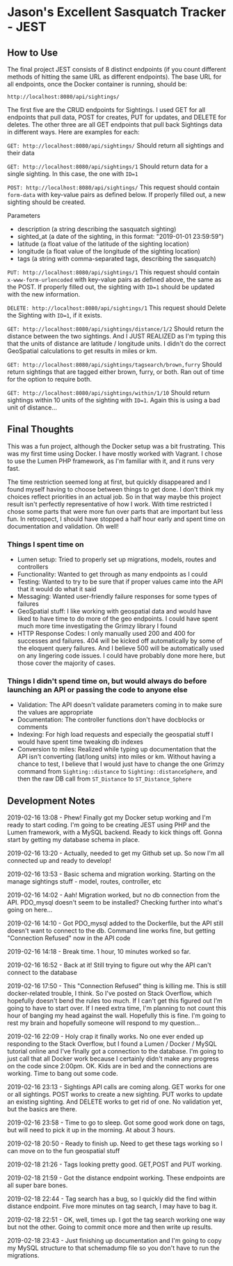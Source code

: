 # Jason's Excellent Sasquatch Tracker - JEST

## How to Use

The final project JEST consists of 8 distinct endpoints (if you count different methods of hitting the same URL as different endpoints). The base URL for all endpoints, once the Docker container is running, should be:

`http://localhost:8080/api/sightings/`

The first five are the CRUD endpoints for Sightings.  I used GET for all endpoints that pull data, POST for creates, PUT for updates, and DELETE for deletes.  The other three are all GET endpoints that pull back Sightings data in different ways.  Here are examples for each:

`GET: http://localhost:8080/api/sightings/`
Should return all sightings and their data

`GET: http://localhost:8080/api/sightings/1`
Should return data for a single sighting. In this case, the one with `ID=1`

`POST: http://localhost:8080/api/sightings/`
This request should contain `form-data` with key-value pairs as defined below. If properly filled out, a new sighting should be created.

Parameters
* description (a string describing the sasquatch sighting)
* sighted_at (a date of the sighting, in this format: "2019-01-01 23:59:59")
* latitude (a float value of the latitude of the sighting location)
* longitude (a float value of the longitude of the sighting location)
* tags (a string with comma-separated tags, describing the sasquatch)

`PUT: http://localhost:8080/api/sightings/1`
This request should contain `x-www-form-urlencoded` with key-value pairs as defined above, the same as the POST.  If properly filled out, the sighting with `ID=1` should be updated with the new information.

`DELETE: http://localhost:8080/api/sightings/1`
This request should Delete the Sighting with `ID=1`, if it exists. 

`GET: http://localhost:8080/api/sightings/distance/1/2`
Should return the distance between the two sightings. And I JUST REALIZED as I'm typing this that the units of distance are latitude / longitude units. I didn't do the correct GeoSpatial calculations to get results in miles or km.

`GET: http://localhost:8080/api/sightings/tagsearch/brown,furry`
Should return sightings that are tagged either brown, furry, or both. Ran out of time for the option to require both.

`GET: http://localhost:8080/api/sightings/within/1/10`
Should return sightings within 10 units of the sighting with `ID=1`. Again this is using a bad unit of distance...

## Final Thoughts

This was a fun project, although the Docker setup was a bit frustrating. This was my first time using Docker.  I have mostly worked with Vagrant.  I chose to use the Lumen PHP framework, as I'm familiar with it, and it runs very fast.  

The time restriction seemed long at first, but quickly disappeared and I found myself having to choose between things to get done.  I don't think my choices reflect priorities in an actual job. So in that way maybe this project result isn't perfectly representative of how I work.  With time restricted I chose some parts that were more fun over parts that are important but less fun.  In retrospect, I should have stopped a half hour early and spent time on documentation and validation.  Oh well!

### Things I spent time on

* Lumen setup: Tried to properly set up migrations, models, routes and controllers
* Functionality: Wanted to get through as many endpoints as I could
* Testing: Wanted to try to be sure that if proper values came into the API that it would do what it said
* Messaging: Wanted user-friendly failure responses for some types of failures
* GeoSpatial stuff: I like working with geospatial data and would have liked to have time to do more of the geo endpoints. I could have spent much more time investigating the Grimzy library I found
* HTTP Response Codes: I only manually used 200 and 400 for successes and failures. 404 will be kicked off automatically by some of the eloquent query failures. And I believe 500 will be automatically used on any lingering code issues.  I could have probably done more here, but those cover the majority of cases.  

### Things I didn't spend time on, but would always do before launching an API or passing the code to anyone else

* Validation: The API doesn't validate parameters coming in to make sure the values are appropriate
* Documentation: The controller functions don't have docblocks or comments
* Indexing: For high load requests and especially the geospatial stuff I would have spent time tweaking db indexes
* Conversion to miles: Realized while typing up documentation that the API isn't converting (lat/long units) into miles or km. Without having a chance to test, I believe that I would just have to change the one Grimzy command from `Sighting::distance` to `Sighting::distanceSphere`, and then the raw DB call from `ST_Distance` to `ST_Distance_Sphere`

## Development Notes

2019-02-16 13:08 - Phew! Finally got my Docker setup working and I'm ready to start coding. I'm going to be creating JEST using PHP and the Lumen framework, with a MySQL backend.  Ready to kick things off.  Gonna start by getting my database schema in place.

2019-02-16 13:20 - Actually, needed to get my Github set up. So now I'm all connected up and ready to develop!

2019-02-16 13:53 - Basic schema and migration working. Starting on the manage sightings stuff - model, routes, controller, etc

2019-02-16 14:02 - Aah! Migration worked, but no db connection from the API. PDO_mysql doesn't seem to be installed? Checking further into what's going on here...

2019-02-16 14:10 - Got PDO_mysql added to the Dockerfile, but the API still doesn't want to connect to the db.  Command line works fine, but getting "Connection Refused" now in the API code

2019-02-16 14:18 - Break time. 1 hour, 10 minutes worked so far.

2019-02-16 16:52 - Back at it!  Still trying to figure out why the API can't connect to the database

2019-02-16 17:50 - This "Connection Refused" thing is killing me. This is still docker-related trouble, I think. So I've posted on Stack Overflow, which hopefully doesn't bend the rules too much.  If I can't get this figured out I'm going to have to start over.  If I need extra time, I'm planning to not count this hour of banging my head against the wall.  Hopefully this is fine.  I'm going to rest my brain and hopefully someone will respond to my question...

2019-02-16 22:09 - Holy crap it finally works. No one ever ended up responding to the Stack Overflow, but I found a Lumen / Docker / MySQL tutorial online and I've finally got a connection to the database.  I'm going to just call that all Docker work because I certainly didn't make any progress on the code since 2:00pm.  OK.  Kids are in bed and the connections are working.  Time to bang out some code.

2019-02-16 23:13 - Sightings API calls are coming along. GET works for one or all sightings. POST works to create a new sighting.  PUT works to update an existing sighting. And DELETE works to get rid of one. No validation yet, but the basics are there.

2019-02-16 23:58 - Time to go to sleep. Got some good work done on tags, but will need to pick it up in the morning. At about 3 hours.

2019-02-18 20:50 - Ready to finish up.  Need to get these tags working so I can move on to the fun geospatial stuff

2019-02-18 21:26 - Tags looking pretty good. GET,POST and PUT working.

2019-02-18 21:59 - Got the distance endpoint working.  These endpoints are all super bare bones.

2019-02-18 22:44 - Tag search has a bug, so I quickly did the find within distance endpoint.  Five more minutes on tag search, I may have to bag it.

2019-02-18 22:51 - OK, well, times up.  I got the tag search working one way but not the other.  Going to commit once more and then write up results.

2019-02-18 23:43 - Just finishing up documentation and I'm going to copy my MySQL structure to that schemadump file so you don't have to run the migrations.
